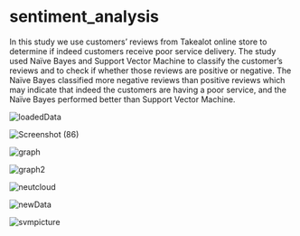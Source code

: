 # sentiment_analysis

In this study we use customers’ reviews from Takealot online store to determine if indeed customers receive poor service delivery. 
The study used Naïve Bayes and Support Vector Machine to classify the customer’s reviews and to check if whether those reviews are positive or negative. 
The Naïve Bayes classified more negative reviews than positive reviews which may indicate that indeed the customers are having a poor service, and the Naïve Bayes performed better than Support Vector Machine.



![loadedData](https://user-images.githubusercontent.com/76872493/218313757-907a31fd-a1c1-4772-9555-5895b52da2d3.png)

![Screenshot (86)](https://user-images.githubusercontent.com/76872493/218313780-d7b2d639-0f83-4eee-95d4-3ad2db15f937.jpg)

![graph](https://user-images.githubusercontent.com/76872493/218313783-d080ccfc-66d3-4a5a-9d07-952f0ff03381.png)

![graph2](https://user-images.githubusercontent.com/76872493/218313784-5f824fc3-7f63-40ae-aae2-5c4b03e65263.png)

![neutcloud](https://user-images.githubusercontent.com/76872493/218313785-eee960f6-07d7-466b-912f-f40a588c632e.png)

![newData](https://user-images.githubusercontent.com/76872493/218313798-f8b06131-89b6-43ba-82d9-a2de4aca0235.png)

![svmpicture](https://user-images.githubusercontent.com/76872493/218313732-37b150e7-4fda-4f10-913a-a4fffcc0591e.png)

